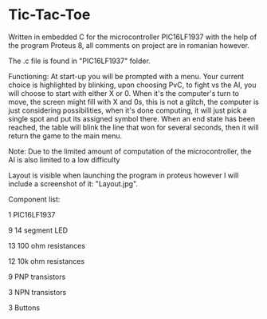 # Tic-Tac-Toe

Written in embedded C for the microcontroller PIC16LF1937 with the help of the program Proteus 8, all comments on project are in romanian however.

The .c file is found in "PIC16LF1937" folder.

Functioning: At start-up you will be prompted with a menu. Your current choice is highlighted by blinking, upon choosing PvC, to fight vs the AI, you will choose to start with either X or 0. When it's the computer's turn to move, the screen might fill with X and 0s, this is not a glitch, the computer is just considering possibilities, when it's done computing, it will just pick a single spot and put its assigned symbol there. When an end state has been reached, the table will blink the line that won for several seconds, then it will return the game to the main menu.

Note: Due to the limited amount of computation of the microcontroller, the AI is also limited to a low difficulty

Layout is visible when launching the program in proteus however I will include a screenshot of it: "Layout.jpg".

Component list:

1   PIC16LF1937

9   14 segment LED

13  100 ohm resistances

12  10k ohm resistances

9   PNP transistors

3   NPN transistors

3   Buttons
